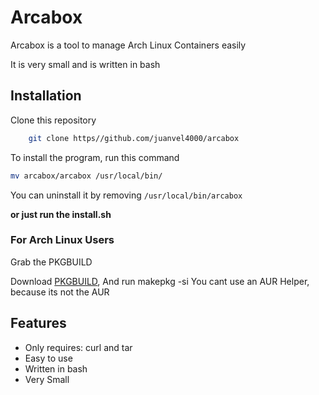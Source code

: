 
# Arcabox

Arcabox is a tool to manage Arch Linux Containers easily

It is very small and is written in bash




## Installation

Clone this repository

```bash
    git clone https//github.com/juanvel4000/arcabox
```
To install the program, run this command
```bash
mv arcabox/arcabox /usr/local/bin/
```
You can uninstall it by removing ```/usr/local/bin/arcabox```

**or just run the install.sh**
### For Arch Linux Users
Grab the PKGBUILD

Download [PKGBUILD](http://juanvel4000.serv00.net/arcabox/PKGBUILD), And run makepkg -si
You cant use an AUR Helper, because its not the AUR
## Features

- Only requires: curl and tar
- Easy to use
- Written in bash
- Very Small


